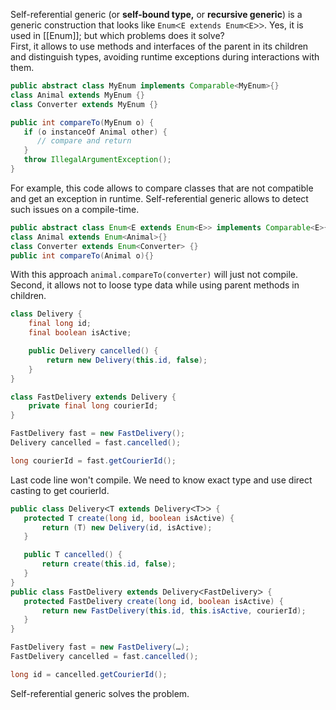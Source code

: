 Self-referential generic (or **self-bound type,** or **recursive generic**) is a generic construction that looks like `EnumᐸE extends EnumᐸEᐳᐳ`. Yes, it is used in [[Enum]]; but which problems does it solve?<br>
First, it allows to use methods and interfaces of the parent in its children and distinguish types, avoiding runtime exceptions during interactions with them. 
```java
public abstract class MyEnum implements Comparable<MyEnum>{}
class Animal extends MyEnum {}
class Converter extends MyEnum {}

public int compareTo(MyEnum o) {
   if (o instanceOf Animal other) {
      // compare and return
   }
   throw IllegalArgumentException();
}
```
For example, this code allows to compare classes that are not compatible and get an exception in runtime. Self-referential generic allows to detect such issues on a compile-time.
```java
public abstract class Enum<E extends Enum<E>> implements Comparable<E>{}
class Animal extends Enum<Animal>{}
class Converter extends Enum<Converter> {}
public int compareTo(Animal o){}
```
With this approach `animal.compareTo(converter)` will just not compile.<br>
Second, it allows not to loose type data while using parent methods in children.
```java
class Delivery {
	final long id;
	final boolean isActive;

	public Delivery cancelled() {
	    return new Delivery(this.id, false);
	}
}

class FastDelivery extends Delivery {
	private final long courierId;
}

FastDelivery fast = new FastDelivery();
Delivery cancelled = fast.cancelled();

long courierId = fast.getCourierId();
```
 Last code line won't compile. We need to know exact type and use direct casting to get courierId.<br>
 ```java
 public class DeliveryᐸT extends DeliveryᐸTᐳᐳ {
	protected T create(long id, boolean isActive) {
		return (T) new Delivery(id, isActive);
	}

	public T cancelled() {
		return create(this.id, false);
	}
 }
public class FastDelivery extends DeliveryᐸFastDeliveryᐳ {
	protected FastDelivery create(long id, boolean isActive) {
		return new FastDelivery(this.id, this.isActive, courierId);
	}
}

FastDelivery fast = new FastDelivery(…);
FastDelivery cancelled = fast.cancelled();

long id = cancelled.getCourierId();
```
Self-referential generic solves the problem.
